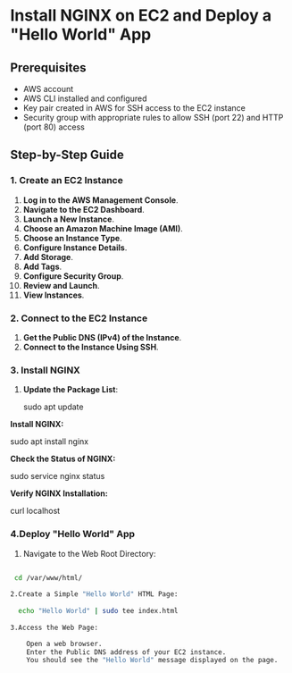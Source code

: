 # Install NGINX on EC2 and Deploy a "Hello World" App

## Prerequisites

- AWS account
- AWS CLI installed and configured
- Key pair created in AWS for SSH access to the EC2 instance
- Security group with appropriate rules to allow SSH (port 22) and HTTP (port 80) access

## Step-by-Step Guide

### 1. Create an EC2 Instance

1. **Log in to the AWS Management Console**.
2. **Navigate to the EC2 Dashboard**.
3. **Launch a New Instance**.
4. **Choose an Amazon Machine Image (AMI)**.
5. **Choose an Instance Type**.
6. **Configure Instance Details**.
7. **Add Storage**.
8. **Add Tags**.
9. **Configure Security Group**.
10. **Review and Launch**.
11. **View Instances**.

### 2. Connect to the EC2 Instance

1. **Get the Public DNS (IPv4) of the Instance**.
2. **Connect to the Instance Using SSH**.

### 3. Install NGINX

1. **Update the Package List**:

   sudo apt update

**Install NGINX:**
 
sudo apt install nginx

**Check the Status of NGINX:**
  
sudo service nginx status

**Verify NGINX Installation:**

curl localhost

### 4.Deploy "Hello World" App

1. Navigate to the Web Root Directory:
   
```bash

 cd /var/www/html/
 
2.Create a Simple "Hello World" HTML Page:
  
  echo "Hello World" | sudo tee index.html
  
3.Access the Web Page:

    Open a web browser.
    Enter the Public DNS address of your EC2 instance.
    You should see the "Hello World" message displayed on the page.
